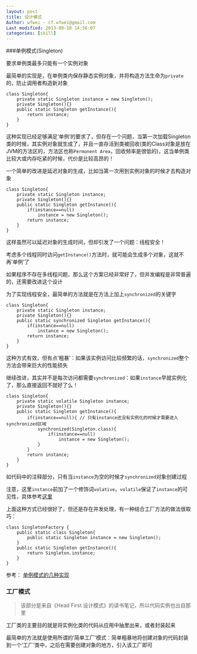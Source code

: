 ```yaml
---
layout: post
title: 设计模式
Author: wfwei - cf.wfwei@gmail.com
Last modified: 2013-09-18 14:56:07
categories: [skill]
---
```


###单例模式(Singleton)

要求单例类最多只能有一个实例对象

最简单的实现是，在单例类内保存静态实例对象，并将构造方法生命为`private`的，防止调用者构造新对象

    class Singleton{
        private static Singleton instance = new Singleton();
        private Singleton(){}
        public static Singleton getInstance(){
            return instance;
        }
    }

这种实现已经足够满足‘单例’的要求了，但存在一个问题，当第一次加载Singleton类的时候，其实例对象就生成了，并且一直存活到类被回收(类的Class对象是放在JVM的方法区的，方法区也称`Permonent Area`，回收频率是很低的)，这当单例类比较大或内存吃紧的时候，代价是比较高昂的！

一个简单的改进是延迟对象的生成，比如当第一次用到实例对象的时候才去构造对象

    class Singleton{
        private static Singleton instance;
        private Singleton(){}
        public static Singleton getInstance(){
            if(instance==null)
                instance = new Singleton();
            return instance;
        }
    }

这样虽然可以延迟对象的生成时间，但却引发了一个问题：线程安全！

考虑多个线程同时访问`getInstance()`方法时，就可能会生成多个对象，这就不再‘单例’了

如果程序不存在多线程问题，那么这个方案已经非常好了，但并发编程是非常普遍的，还需要改进这个设计

为了实现线程安全，最简单的方法就是在方法上加上`synchronized`的关键字

    class Singleton{
        private static Singleton instance;
        private Singleton(){}
        public static synchronized Singleton getInstance(){
            if(instance==null)
                instance = new Singleton();
            return instance;
        }
    }

这种方式有效，但有点‘粗暴’：如果该实例访问比较频繁的话，`synchronized`整个方法会带来巨大的性能损失

继续改进，其实并不是每次访问都需要`synchronized`：如果`instance`早就实例化了，那么直接返回不就好了么！

    class Singleton{
        private static volatile Singleton instance;
        private Singleton(){}
        public static Singleton getInstance(){
            if(instance==null){ // 只有instance还没有实例化的时候才需要进入synchronized区域
                synchronized(Singleton.class){
                    if(instance==null)
                        instance = new Singleton();
                }
            }
            return instance;
        }
    }

如代码中的注释部分，只有当`instance`为空的时候才`synchronized`对象创建过程

注意，这里`instance`前加了一个修饰词`volative`，`volatile`保证了`instance`的可见性，具体参考[这里](/posts/jvm-note3/)

上面这种方式已经很好了，但还是存在并发处理，有一种结合工厂方法的做法很取巧：

    class SingletonFactory {
        public static class Singleton{
            public static Singleton instance = new Singleton();
        }     
        public static Singleton getInstance(){
            return Singleton.instance;    
        }
    }

参考： [单例模式的几种实现](http://www.cnblogs.com/ykt/archive/2011/11/24/2261251.html)


### 工厂模式

> 该部分是来自《Head First 设计模式》的读书笔记，所以代码实例也出自那里

工厂类的主要目的就是将实例化类的代码从应用中抽里出来，或者封装起来

最简单的方法就是使用所谓的‘简单工厂’模式：简单粗暴地将创建对象的代码封装到一个‘工厂’类中，之后在需要创建对象的地方，引入该工厂即可

```


```



